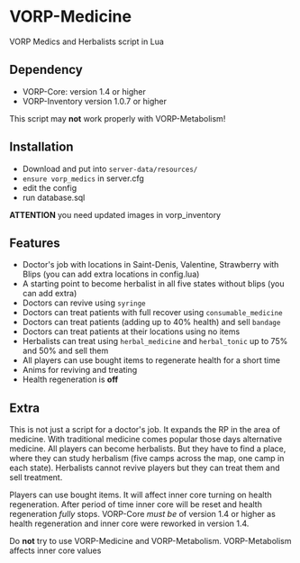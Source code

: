# VORP-Medicine

VORP Medics and Herbalists script in Lua

## Dependency

* VORP-Core: version 1.4 or higher
* VORP-Inventory version 1.0.7 or higher

This script may **not** work properly with VORP-Metabolism!

## Installation

* Download and put into `server-data/resources/`
* `ensure vorp_medics` in server.cfg
* edit the config
* run database.sql

**ATTENTION** you need updated images in vorp_inventory

## Features

* Doctor's job with locations in Saint-Denis, Valentine, Strawberry with Blips (you can add extra locations in config.lua)
* A starting point to become herbalist in all five states without blips (you can add extra)
* Doctors can revive using `syringe`
* Doctors can treat patients with full recover using `consumable_medicine`
* Doctors can treat patients (adding up to 40% health) and sell `bandage`
* Doctors can treat patients at their locations using no items
* Herbalists can treat using `herbal_medicine` and `herbal_tonic` up to 75% and 50% and sell them
* All players can use bought items to regenerate health for a short time
* Anims for reviving and treating
* Health regeneration is **off**

## Extra

This is not just a script for a doctor's job. It expands the RP in the area of medicine. With traditional medicine comes popular those days alternative medicine.
All players can become herbalists. But they have to find a place, where they can study herbalism (five camps across the map, one camp in each state). Herbalists
cannot revive players but they can treat them and sell treatment.

Players can use bought items. It will affect inner core turning on health regeneration. After period of time inner core will be reset and health regeneration *fully* stops.
VORP-Core *must be* of version 1.4 or higher as health regeneration and inner core were reworked in version 1.4.

Do **not** try to use VORP-Medicine and VORP-Metabolism. VORP-Metabolism affects inner core values
